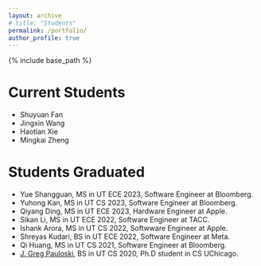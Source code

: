 ```yaml
---
layout: archive
# title: "Students"
permalink: /portfolio/
author_profile: true
---
```


{% include base_path %}


# Current Students
- Shuyuan Fan
- Jingxin Wang
- Haotian Xie
- Mingkai Zheng

# Students Graduated
- Yue Shangguan, MS in UT ECE 2023, Software Engineer at Bloomberg.
- Yuhong Kan, MS in UT CS 2023, Software Engineer at Bloomberg.
- Qiyang Ding, MS in UT ECE 2023, Hardware Engineer at Apple.
- Sikan Li, MS in UT ECE 2022, Software Engineer at TACC.
- Ishank Arora, MS in UT CS 2022, Softwware Engineer at Apple.
- Shreyas Kudari, BS in UT ECE 2022, Software Engineer at Meta.
- Qi Huang, MS in UT CS 2021, Software Engineer at Bloomberg.
- [J. Greg Pauloski](https://gregpauloski.com/), BS in UT CS 2020, Ph.D student in CS UChicago.

